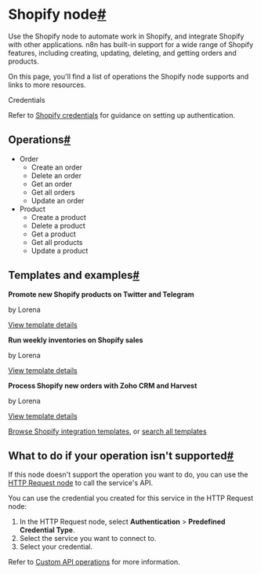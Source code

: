 [](https://github.com/n8n-io/n8n-docs/edit/main/docs/integrations/builtin/app-nodes/n8n-nodes-base.shopify.md "Edit this page")

# Shopify node[#](#shopify-node "Permanent link")

Use the Shopify node to automate work in Shopify, and integrate Shopify with other applications. n8n has built-in support for a wide range of Shopify features, including creating, updating, deleting, and getting orders and products.

On this page, you'll find a list of operations the Shopify node supports and links to more resources.

Credentials

Refer to [Shopify credentials](../../credentials/shopify/) for guidance on setting up authentication.

## Operations[#](#operations "Permanent link")

*   Order
    *   Create an order
    *   Delete an order
    *   Get an order
    *   Get all orders
    *   Update an order
*   Product
    *   Create a product
    *   Delete a product
    *   Get a product
    *   Get all products
    *   Update a product

## Templates and examples[#](#templates-and-examples "Permanent link")

**Promote new Shopify products on Twitter and Telegram**

by Lorena

[View template details](https://n8n.io/workflows/1205-promote-new-shopify-products-on-twitter-and-telegram/)

**Run weekly inventories on Shopify sales**

by Lorena

[View template details](https://n8n.io/workflows/1207-run-weekly-inventories-on-shopify-sales/)

**Process Shopify new orders with Zoho CRM and Harvest**

by Lorena

[View template details](https://n8n.io/workflows/1206-process-shopify-new-orders-with-zoho-crm-and-harvest/)

[Browse Shopify integration templates](https://n8n.io/integrations/shopify/), or [search all templates](https://n8n.io/workflows/)

## What to do if your operation isn't supported[#](#what-to-do-if-your-operation-isnt-supported "Permanent link")

If this node doesn't support the operation you want to do, you can use the [HTTP Request node](../../core-nodes/n8n-nodes-base.httprequest/) to call the service's API.

You can use the credential you created for this service in the HTTP Request node:

1.  In the HTTP Request node, select **Authentication** > **Predefined Credential Type**.
2.  Select the service you want to connect to.
3.  Select your credential.

Refer to [Custom API operations](../../../custom-operations/) for more information.